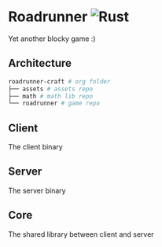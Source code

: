 # Roadrunner ![Rust](https://github.com/roadrunner-craft/roadrunner/workflows/Rust/badge.svg)

Yet another blocky game :)

## Architecture

```sh
roadrunner-craft # org folder
├── assets # assets repo
├── math # math lib repo
└── roadrunner # game repo
```

## Client

The client binary

## Server

The server binary

## Core

The shared library between client and server